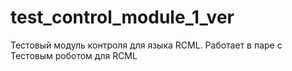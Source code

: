 # test_control_module_1_ver
Тестовый модуль контроля для языка RCML. Работает в паре с Тестовым роботом для RCML
